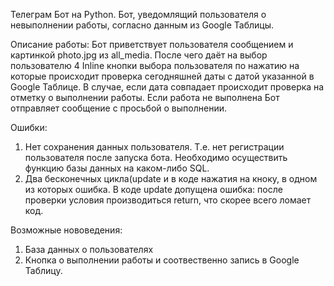 Телеграм Бот на Python.
Бот, уведомлящий пользователя о невыполнении работы, согласно данным из Google Таблицы.

Описание работы:
Бот приветствует пользователя сообщением и картинкой photo.jpg из all_media. 
После чего даёт на выбор пользователю 4 Inline кнопки выбора пользователя по нажатию на которые происходит проверка сегодняшней даты с датой указанной в Google Таблице. 
В случае, если дата совпадает происходит проверка на отметку о выполнении работы. Если работа не выполнена Бот отправляет сообщение с просьбой о выполнении.

Ошибки:
1. Нет сохранения данных пользователя. Т.е. нет регистрации пользователя после запуска бота. Необходимо осуществить функцию базы данных на каком-либо SQL.
2. Два бесконечных цикла(update и в коде нажатия на кноку, в одном из которых ошибка. В коде update допущена ошибка: после проверки условия производиться return, что скорее всего ломает код.

Возможные нововедения:
1. База данных о пользователях
2. Кнопка о выполнении работы и соотвественно запись в Google Таблицу.
